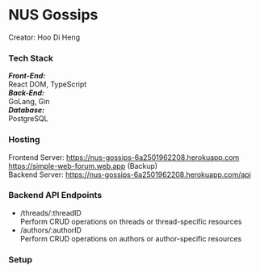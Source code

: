 # NUS Gossips
Creator: Hoo Di Heng  

### Tech Stack  
***Front-End:***  
React DOM, TypeScript  
***Back-End:***  
GoLang, Gin  
***Database:***   
PostgreSQL

### Hosting  
Frontend Server: https://nus-gossips-6a2501962208.herokuapp.com  
https://simple-web-forum.web.app (Backup)  
Backend Server: https://nus-gossips-6a2501962208.herokuapp.com/api

### Backend API Endpoints  
- /threads/:threadID  
Perform CRUD operations on threads or thread-specific resources
- /authors/:authorID   
Perform CRUD operations on authors or author-specific resources

### Setup  
